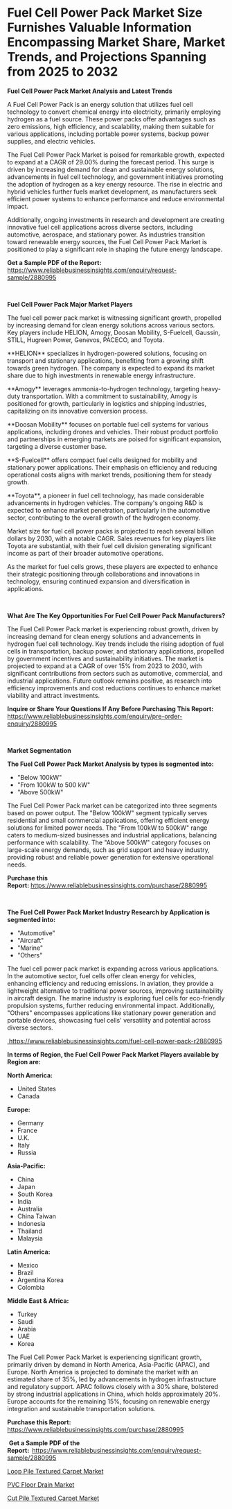 <p><h1>Fuel Cell Power Pack Market Size Furnishes Valuable Information Encompassing Market Share, Market Trends, and Projections Spanning from 2025 to 2032</h1></p><p><strong>Fuel Cell Power Pack Market Analysis and Latest Trends</strong></p>
<p><p>A Fuel Cell Power Pack is an energy solution that utilizes fuel cell technology to convert chemical energy into electricity, primarily employing hydrogen as a fuel source. These power packs offer advantages such as zero emissions, high efficiency, and scalability, making them suitable for various applications, including portable power systems, backup power supplies, and electric vehicles.</p><p>The Fuel Cell Power Pack Market is poised for remarkable growth, expected to expand at a CAGR of 29.00% during the forecast period. This surge is driven by increasing demand for clean and sustainable energy solutions, advancements in fuel cell technology, and government initiatives promoting the adoption of hydrogen as a key energy resource. The rise in electric and hybrid vehicles further fuels market development, as manufacturers seek efficient power systems to enhance performance and reduce environmental impact.</p><p>Additionally, ongoing investments in research and development are creating innovative fuel cell applications across diverse sectors, including automotive, aerospace, and stationary power. As industries transition toward renewable energy sources, the Fuel Cell Power Pack Market is positioned to play a significant role in shaping the future energy landscape.</p></p>
<p><strong>Get a Sample PDF of the Report:&nbsp;</strong> <a href="https://www.reliablebusinessinsights.com/enquiry/request-sample/2880995?utm_campaign=904&utm_medium=2&utm_source=Github&utm_content=ia&utm_term=12032025&utm_id=fuel-cell-power-pack">https://www.reliablebusinessinsights.com/enquiry/request-sample/2880995</a></p>
<p>&nbsp;</p>
<p><strong>Fuel Cell Power Pack Major Market Players</strong></p>
<p><p>The fuel cell power pack market is witnessing significant growth, propelled by increasing demand for clean energy solutions across various sectors. Key players include HELION, Amogy, Doosan Mobility, S-Fuelcell, Gaussin, STILL, Hugreen Power, Genevos, PACECO, and Toyota.</p><p>**HELION** specializes in hydrogen-powered solutions, focusing on transport and stationary applications, benefiting from a growing shift towards green hydrogen. The company is expected to expand its market share due to high investments in renewable energy infrastructure.</p><p>**Amogy** leverages ammonia-to-hydrogen technology, targeting heavy-duty transportation. With a commitment to sustainability, Amogy is positioned for growth, particularly in logistics and shipping industries, capitalizing on its innovative conversion process.</p><p>**Doosan Mobility** focuses on portable fuel cell systems for various applications, including drones and vehicles. Their robust product portfolio and partnerships in emerging markets are poised for significant expansion, targeting a diverse customer base.</p><p>**S-Fuelcell** offers compact fuel cells designed for mobility and stationary power applications. Their emphasis on efficiency and reducing operational costs aligns with market trends, positioning them for steady growth.</p><p>**Toyota**, a pioneer in fuel cell technology, has made considerable advancements in hydrogen vehicles. The company's ongoing R&D is expected to enhance market penetration, particularly in the automotive sector, contributing to the overall growth of the hydrogen economy.</p><p>Market size for fuel cell power packs is projected to reach several billion dollars by 2030, with a notable CAGR. Sales revenues for key players like Toyota are substantial, with their fuel cell division generating significant income as part of their broader automotive operations.</p><p>As the market for fuel cells grows, these players are expected to enhance their strategic positioning through collaborations and innovations in technology, ensuring continued expansion and diversification in applications.</p></p>
<p>&nbsp;</p>
<p><strong>What Are The Key Opportunities For Fuel Cell Power Pack Manufacturers?</strong></p>
<p><p>The Fuel Cell Power Pack market is experiencing robust growth, driven by increasing demand for clean energy solutions and advancements in hydrogen fuel cell technology. Key trends include the rising adoption of fuel cells in transportation, backup power, and stationary applications, propelled by government incentives and sustainability initiatives. The market is projected to expand at a CAGR of over 15% from 2023 to 2030, with significant contributions from sectors such as automotive, commercial, and industrial applications. Future outlook remains positive, as research into efficiency improvements and cost reductions continues to enhance market viability and attract investments.</p></p>
<p><strong>Inquire or Share Your Questions If Any Before Purchasing This Report:</strong> <a href="https://www.reliablebusinessinsights.com/enquiry/pre-order-enquiry/2880995?utm_campaign=904&utm_medium=2&utm_source=Github&utm_content=ia&utm_term=12032025&utm_id=fuel-cell-power-pack">https://www.reliablebusinessinsights.com/enquiry/pre-order-enquiry/2880995</a></p>
<p>&nbsp;</p>
<p><strong>Market Segmentation</strong></p>
<p><strong>The Fuel Cell Power Pack Market Analysis by types is segmented into:</strong></p>
<p><ul><li>"Below 100kW"</li><li>"From 100kW to 500 kW"</li><li>"Above 500kW"</li></ul></p>
<p><p>The Fuel Cell Power Pack market can be categorized into three segments based on power output. The "Below 100kW" segment typically serves residential and small commercial applications, offering efficient energy solutions for limited power needs. The "From 100kW to 500kW" range caters to medium-sized businesses and industrial applications, balancing performance with scalability. The "Above 500kW" category focuses on large-scale energy demands, such as grid support and heavy industry, providing robust and reliable power generation for extensive operational needs.</p></p>
<p><strong>Purchase this Report:&nbsp;</strong><a href="https://www.reliablebusinessinsights.com/purchase/2880995?utm_campaign=904&utm_medium=2&utm_source=Github&utm_content=ia&utm_term=12032025&utm_id=fuel-cell-power-pack">https://www.reliablebusinessinsights.com/purchase/2880995</a></p>
<p>&nbsp;</p>
<p><strong>The Fuel Cell Power Pack Market Industry Research by Application is segmented into:</strong></p>
<p><ul><li>"Automotive"</li><li>"Aircraft"</li><li>"Marine"</li><li>"Others"</li></ul></p>
<p><p>The fuel cell power pack market is expanding across various applications. In the automotive sector, fuel cells offer clean energy for vehicles, enhancing efficiency and reducing emissions. In aviation, they provide a lightweight alternative to traditional power sources, improving sustainability in aircraft design. The marine industry is exploring fuel cells for eco-friendly propulsion systems, further reducing environmental impact. Additionally, "Others" encompasses applications like stationary power generation and portable devices, showcasing fuel cells' versatility and potential across diverse sectors.</p></p>
<p><a href="https://www.reliablebusinessinsights.com/fuel-cell-power-pack-r2880995?utm_campaign=904&utm_medium=2&utm_source=Github&utm_content=ia&utm_term=12032025&utm_id=fuel-cell-power-pack">&nbsp;https://www.reliablebusinessinsights.com/fuel-cell-power-pack-r2880995</a></p>
<p><strong>In terms of Region, the Fuel Cell Power Pack Market Players available by Region are:</strong></p>
<p>
    <p> <strong> North America: </strong>
        <ul>
            <li>United States</li>
            <li>Canada</li>
        </ul>
        </p> 
    <p> <strong> Europe: </strong>
        <ul>
            <li>Germany</li>
            <li>France</li>
            <li>U.K.</li>
            <li>Italy</li>
            <li>Russia</li>
        </ul>
        </p> 
    <p> <strong> Asia-Pacific: </strong>
        <ul>
            <li>China</li>
            <li>Japan</li>
            <li>South Korea</li>
            <li>India</li>
            <li>Australia</li>
            <li>China Taiwan</li>
            <li>Indonesia</li>
            <li>Thailand</li>
            <li>Malaysia</li>
        </ul>
        </p> 
    <p> <strong> Latin America: </strong>
        <ul>
            <li>Mexico</li>
            <li>Brazil</li>
            <li>Argentina Korea</li>
            <li>Colombia</li>
        </ul>
        </p> 
    <p> <strong> Middle East & Africa: </strong>
        <ul>
            <li>Turkey</li>
            <li>Saudi</li>
            <li>Arabia</li>
            <li>UAE</li>
            <li>Korea</li>
        </ul>
    </p>
    </p>
<p><p>The Fuel Cell Power Pack Market is experiencing significant growth, primarily driven by demand in North America, Asia-Pacific (APAC), and Europe. North America is projected to dominate the market with an estimated share of 35%, led by advancements in hydrogen infrastructure and regulatory support. APAC follows closely with a 30% share, bolstered by strong industrial applications in China, which holds approximately 20%. Europe accounts for the remaining 15%, focusing on renewable energy integration and sustainable transportation solutions.</p></p>
<p><strong>Purchase this Report: </strong><a href="https://www.reliablebusinessinsights.com/purchase/2880995?utm_campaign=904&utm_medium=2&utm_source=Github&utm_content=ia&utm_term=12032025&utm_id=fuel-cell-power-pack">https://www.reliablebusinessinsights.com/purchase/2880995</a></p>
<p>&nbsp;<strong>Get a Sample PDF of the Report:&nbsp;&nbsp;</strong><a href="https://www.reliablebusinessinsights.com/enquiry/request-sample/2880995?utm_campaign=904&utm_medium=2&utm_source=Github&utm_content=ia&utm_term=12032025&utm_id=fuel-cell-power-pack">https://www.reliablebusinessinsights.com/enquiry/request-sample/2880995</a></p>
<p><strong></strong></p>
<p><p><a href="https://github.com/ritooesiaba/Market-Research-Report-List-1/blob/main/loop-pile-textured-carpet-market.md?utm_campaign=904&utm_medium=2&utm_source=Github&utm_content=ia&utm_term=12032025&utm_id=fuel-cell-power-pack">Loop Pile Textured Carpet Market</a></p><p><a href="https://github.com/aarajlyre/Market-Research-Report-List-1/blob/main/pvc-floor-drain-market.md?utm_campaign=904&utm_medium=2&utm_source=Github&utm_content=ia&utm_term=12032025&utm_id=fuel-cell-power-pack">PVC Floor Drain Market</a></p><p><a href="https://github.com/sawrovpipolo/Market-Research-Report-List-1/blob/main/cut-pile-textured-carpet-market.md?utm_campaign=904&utm_medium=2&utm_source=Github&utm_content=ia&utm_term=12032025&utm_id=fuel-cell-power-pack">Cut Pile Textured Carpet Market</a></p></p>